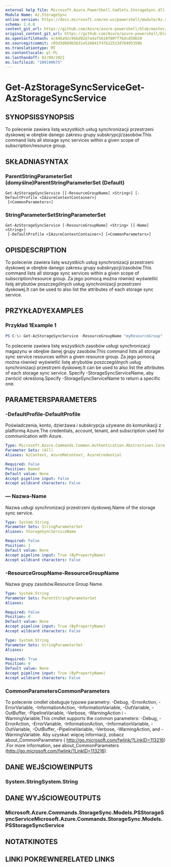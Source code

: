 ```yaml
---
external help file: Microsoft.Azure.PowerShell.Cmdlets.StorageSync.dll-Help.xml
Module Name: Az.StorageSync
online version: https://docs.microsoft.com/en-us/powershell/module/Az.storagesync/get-Azstoragesyncservice
schema: 2.0.0
content_git_url: https://github.com/Azure/azure-powershell/blob/master/src/StorageSync/StorageSync/help/Get-AzStorageSyncService.md
original_content_git_url: https://github.com/Azure/azure-powershell/blob/master/src/StorageSync/StorageSync/help/Get-AzStorageSyncService.md
ms.openlocfilehash: ec446a92c96bd92d7a4af5610f00ff76dcd50b50
ms.sourcegitcommit: c05d3d669b5631e526841f47b22513d78495350b
ms.translationtype: MT
ms.contentlocale: pl-PL
ms.lasthandoff: 02/09/2021
ms.locfileid: "100190675"
---
```

# <span data-ttu-id="f2a5f-101">Get-AzStorageSyncService</span><span class="sxs-lookup"><span data-stu-id="f2a5f-101">Get-AzStorageSyncService</span></span>

## <span data-ttu-id="f2a5f-102">SYNOPSIS</span><span class="sxs-lookup"><span data-stu-id="f2a5f-102">SYNOPSIS</span></span>
<span data-ttu-id="f2a5f-103">To polecenie zawiera listę wszystkich usług synchronizacji przestrzeni dyskowej w obrębie danego zakresu grupy subskrypcji/zasobów.</span><span class="sxs-lookup"><span data-stu-id="f2a5f-103">This command lists all storage sync services within a given scope of subscription/resource group.</span></span>

## <span data-ttu-id="f2a5f-104">SKŁADNIA</span><span class="sxs-lookup"><span data-stu-id="f2a5f-104">SYNTAX</span></span>

### <span data-ttu-id="f2a5f-105">ParentStringParameterSet (domyślne)</span><span class="sxs-lookup"><span data-stu-id="f2a5f-105">ParentStringParameterSet (Default)</span></span>
```
Get-AzStorageSyncService [[-ResourceGroupName] <String>] [-DefaultProfile <IAzureContextContainer>]
 [<CommonParameters>]
```

### <span data-ttu-id="f2a5f-106">StringParameterSet</span><span class="sxs-lookup"><span data-stu-id="f2a5f-106">StringParameterSet</span></span>
```
Get-AzStorageSyncService [-ResourceGroupName] <String> [[-Name] <String>]
 [-DefaultProfile <IAzureContextContainer>] [<CommonParameters>]
```

## <span data-ttu-id="f2a5f-107">OPIS</span><span class="sxs-lookup"><span data-stu-id="f2a5f-107">DESCRIPTION</span></span>
<span data-ttu-id="f2a5f-108">To polecenie zawiera listę wszystkich usług synchronizacji przestrzeni dyskowej w obrębie danego zakresu grupy subskrypcji/zasobów.</span><span class="sxs-lookup"><span data-stu-id="f2a5f-108">This command lists all storage sync services within a given scope of subscription/resource group.</span></span> <span data-ttu-id="f2a5f-109">Za jego pomocą można również wyświetlić listę atrybutów poszczególnych usług synchronizacji przestrzeni dyskowej.</span><span class="sxs-lookup"><span data-stu-id="f2a5f-109">It can be used to also list the attributes of each storage sync service.</span></span>

## <span data-ttu-id="f2a5f-110">PRZYKŁADY</span><span class="sxs-lookup"><span data-stu-id="f2a5f-110">EXAMPLES</span></span>

### <span data-ttu-id="f2a5f-111">Przykład 1</span><span class="sxs-lookup"><span data-stu-id="f2a5f-111">Example 1</span></span>
```powershell
PS C:\> Get-AzStorageSyncService -ResourceGroupName "myResourceGroup"
```

<span data-ttu-id="f2a5f-112">To polecenie zawiera listę wszystkich zasobów usługi synchronizacji magazynu w obrębie danej grupy zasobów.</span><span class="sxs-lookup"><span data-stu-id="f2a5f-112">This command lists all storage sync service resources within a given resource group.</span></span> <span data-ttu-id="f2a5f-113">Za jego pomocą można również wyświetlić listę atrybutów poszczególnych usług synchronizacji przestrzeni dyskowej.</span><span class="sxs-lookup"><span data-stu-id="f2a5f-113">It can be used to also list the attributes of each storage sync service.</span></span> <span data-ttu-id="f2a5f-114">Specify -StorageSyncServiceName, aby zwrócić określoną.</span><span class="sxs-lookup"><span data-stu-id="f2a5f-114">Specify -StorageSyncServiceName to return a specific one.</span></span>

## <span data-ttu-id="f2a5f-115">PARAMETERS</span><span class="sxs-lookup"><span data-stu-id="f2a5f-115">PARAMETERS</span></span>

### <span data-ttu-id="f2a5f-116">-DefaultProfile</span><span class="sxs-lookup"><span data-stu-id="f2a5f-116">-DefaultProfile</span></span>
<span data-ttu-id="f2a5f-117">Poświadczenia, konto, dzierżawa i subskrypcja używane do komunikacji z platformą Azure.</span><span class="sxs-lookup"><span data-stu-id="f2a5f-117">The credentials, account, tenant, and subscription used for communication with Azure.</span></span>

```yaml
Type: Microsoft.Azure.Commands.Common.Authentication.Abstractions.Core.IAzureContextContainer
Parameter Sets: (All)
Aliases: AzContext, AzureRmContext, AzureCredential

Required: False
Position: Named
Default value: None
Accept pipeline input: False
Accept wildcard characters: False
```

### <span data-ttu-id="f2a5f-118">— Nazwa</span><span class="sxs-lookup"><span data-stu-id="f2a5f-118">-Name</span></span>
<span data-ttu-id="f2a5f-119">Nazwa usługi synchronizacji przestrzeni dyskowej.</span><span class="sxs-lookup"><span data-stu-id="f2a5f-119">Name of the storage sync service.</span></span>

```yaml
Type: System.String
Parameter Sets: StringParameterSet
Aliases: StorageSyncServiceName

Required: False
Position: 1
Default value: None
Accept pipeline input: True (ByPropertyName)
Accept wildcard characters: False
```

### <span data-ttu-id="f2a5f-120">-ResourceGroupName</span><span class="sxs-lookup"><span data-stu-id="f2a5f-120">-ResourceGroupName</span></span>
<span data-ttu-id="f2a5f-121">Nazwa grupy zasobów.</span><span class="sxs-lookup"><span data-stu-id="f2a5f-121">Resource Group Name.</span></span>

```yaml
Type: System.String
Parameter Sets: ParentStringParameterSet
Aliases:

Required: False
Position: 0
Default value: None
Accept pipeline input: True (ByPropertyName)
Accept wildcard characters: False
```

```yaml
Type: System.String
Parameter Sets: StringParameterSet
Aliases:

Required: True
Position: 0
Default value: None
Accept pipeline input: True (ByPropertyName)
Accept wildcard characters: False
```

### <span data-ttu-id="f2a5f-122">CommonParameters</span><span class="sxs-lookup"><span data-stu-id="f2a5f-122">CommonParameters</span></span>
<span data-ttu-id="f2a5f-123">To polecenie cmdlet obsługuje typowe parametry: -Debug, -ErrorAction, -ErrorVariable, -InformationAction, -InformationVariable, -OutVariable, -OutBuffer, -PipelineVariable, -Verbose, -WarningAction i -WarningVariable.</span><span class="sxs-lookup"><span data-stu-id="f2a5f-123">This cmdlet supports the common parameters: -Debug, -ErrorAction, -ErrorVariable, -InformationAction, -InformationVariable, -OutVariable, -OutBuffer, -PipelineVariable, -Verbose, -WarningAction, and -WarningVariable.</span></span> <span data-ttu-id="f2a5f-124">Aby uzyskać więcej informacji, zobacz about_CommonParameters ( http://go.microsoft.com/fwlink/?LinkID=113216) .</span><span class="sxs-lookup"><span data-stu-id="f2a5f-124">For more information, see about_CommonParameters (http://go.microsoft.com/fwlink/?LinkID=113216).</span></span>

## <span data-ttu-id="f2a5f-125">DANE WEJŚCIOWE</span><span class="sxs-lookup"><span data-stu-id="f2a5f-125">INPUTS</span></span>

### <span data-ttu-id="f2a5f-126">System.String</span><span class="sxs-lookup"><span data-stu-id="f2a5f-126">System.String</span></span>

## <span data-ttu-id="f2a5f-127">DANE WYJŚCIOWE</span><span class="sxs-lookup"><span data-stu-id="f2a5f-127">OUTPUTS</span></span>

### <span data-ttu-id="f2a5f-128">Microsoft.Azure.Commands.StorageSync.Models.PSStorageSyncService</span><span class="sxs-lookup"><span data-stu-id="f2a5f-128">Microsoft.Azure.Commands.StorageSync.Models.PSStorageSyncService</span></span>

## <span data-ttu-id="f2a5f-129">NOTATKI</span><span class="sxs-lookup"><span data-stu-id="f2a5f-129">NOTES</span></span>

## <span data-ttu-id="f2a5f-130">LINKI POKREWNE</span><span class="sxs-lookup"><span data-stu-id="f2a5f-130">RELATED LINKS</span></span>
